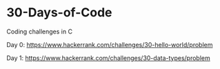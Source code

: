# 30-Days-of-Code
Coding challenges in C 

Day 0: https://www.hackerrank.com/challenges/30-hello-world/problem

Day 1: https://www.hackerrank.com/challenges/30-data-types/problem
